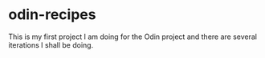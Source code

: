 # odin-recipes
This is my first project I am doing for the Odin project and there are several iterations I shall be doing.